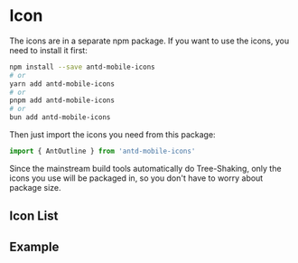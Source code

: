 # Icon

The icons are in a separate npm package. If you want to use the icons, you need to install it first:

```bash
npm install --save antd-mobile-icons
# or
yarn add antd-mobile-icons
# or
pnpm add antd-mobile-icons
# or
bun add antd-mobile-icons
```

Then just import the icons you need from this package:

```js
import { AntOutline } from 'antd-mobile-icons'
```

Since the mainstream build tools automatically do Tree-Shaking, only the icons you use will be packaged in, so you don't have to worry about package size.

## Icon List

<code src="./demo-all.tsx" inline="true"></code>

## Example

<code src="./demo-single.tsx"></code>
